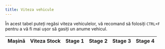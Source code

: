 ```yaml
---
title: Viteza vehicule
---
```


În acest tabel puteți regăsi viteza vehiculelor, vă recomand să folosiți `CTRL+F` pentru a vă fi mai ușor să gasiți un anume vehicul.


<table>
    <thead>
        <tr>
            <th>Mașină</th>
            <th>Viteza Stock</th>
            <th>Stage 1</th>
            <th>Stage 2</th>
            <th>Stage 3</th>
            <th>Stage 4</th>
        </tr>
    </thead>
    <tbody id="car-speeds">
        <!-- Rândurile vor fi populate automat -->
    </tbody>
</table>

